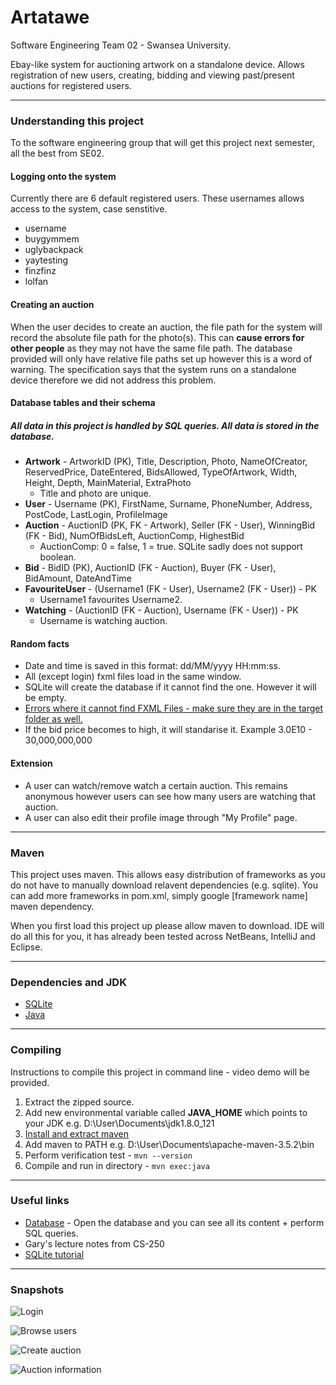 # Artatawe

Software Engineering Team 02 - Swansea University.

Ebay-like system for auctioning artwork on a standalone device. Allows registration of new users, creating, bidding and viewing past/present auctions for registered users. 
***
### Understanding this project
To the software engineering group that will get this project next semester, all the best from SE02. 

#### Logging onto the system
Currently there are 6 default registered users. These usernames allows access to the system, case senstitive.
* username
* buygymmem
* uglybackpack
* yaytesting
* finzfinz
* lolfan

#### Creating an auction
When the user decides to create an auction, the file path for the system will record the absolute file path for the photo(s). This can **cause errors for other people** as they may not have the same file path. The database provided will only have relative file paths set up however this is a word of warning. The specification says that the system runs on a standalone device therefore we did not address this problem.

#### Database tables and their schema
##### All data in this project is handled by SQL queries. All data is stored in the database.
* **Artwork** - ArtworkID (PK), Title, Description, Photo, NameOfCreator, ReservedPrice, DateEntered, BidsAllowed, TypeOfArtwork, Width, Height, Depth, MainMaterial, ExtraPhoto
  - Title and photo are unique.
* **User** - Username (PK), FirstName, Surname, PhoneNumber, Address, PostCode, LastLogin, ProfileImage
* **Auction** - AuctionID (PK, FK - Artwork), Seller (FK - User), WinningBid (FK - Bid), NumOfBidsLeft, AuctionComp, HighestBid
  - AuctionComp: 0 = false, 1 = true. SQLite sadly does not support boolean.
* **Bid** - BidID (PK), AuctionID (FK - Auction), Buyer (FK - User), BidAmount, DateAndTime
* **FavouriteUser** - (Username1 (FK - User), Username2 (FK - User)) - PK
  - Username1 favourites Username2.
* **Watching** - (AuctionID (FK - Auction), Username (FK - User)) - PK
  - Username is watching auction.

#### Random facts
* Date and time is saved in this format: dd/MM/yyyy HH:mm:ss.
* All (except login) fxml files load in the same window.
* SQLite will create the database if it cannot find the one. However it will be empty.
* [Errors where it cannot find FXML Files - make sure they are in the target folder as well.](https://youtu.be/bU4ovkVMWjY) 
* If the bid price becomes to high, it will standarise it. Example 3.0E10 - 30,000,000,000

#### Extension
* A user can watch/remove watch a certain auction. This remains anonymous however users can see how many users are watching that auction.
* A user can also edit their profile image through "My Profile" page.
*** 
### Maven
This project uses maven. This allows easy distribution of frameworks as you do not have to manually download relavent dependencies (e.g. sqlite). You can add more frameworks in pom.xml, simply google [framework name] maven dependency. 

When you first load this project up please allow maven to download. IDE will do all this for you, it has already been tested across NetBeans, IntelliJ and Eclipse. 

*** 
### Dependencies and JDK
* [SQLite](https://mvnrepository.com/artifact/org.xerial/sqlite-jdbc/3.21.0)
* [Java](http://www.oracle.com/technetwork/java/javase/downloads/jdk8-downloads-2133151.html)
***
### Compiling
Instructions to compile this project in command line - video demo will be provided.
1. Extract the zipped source.
2. Add new environmental variable called **JAVA_HOME** which points to your JDK e.g. D:\User\Documents\jdk1.8.0_121
3. [Install and extract maven](http://maven.apache.org/download.cgi)
4. Add maven to PATH e.g. D:\User\Documents\apache-maven-3.5.2\bin
5. Perform verification test - ```mvn --version```
6. Compile and run in directory - ```mvn exec:java```

***
### Useful links
* [Database](https://sqliteonline.com/) - Open the database and you can see all its content + perform SQL queries.
* Gary's lecture notes from CS-250
* [SQLite tutorial](http://www.sqlitetutorial.net/)
***
### Snapshots
![Login](https://i.gyazo.com/d5350315f1b9726dab4579eec1b0ef33.png "Login page")

![Browse users](https://i.gyazo.com/12cc9542437988d0d31e93aadf292efa.png "Browse users")

![Create auction](https://i.gyazo.com/66b308861e6512250c59c303dae4a8d4.png "Create auction")

![Auction information](https://i.gyazo.com/9c392070d2a1900d9a98f12614c75529.png "Auction info")
















